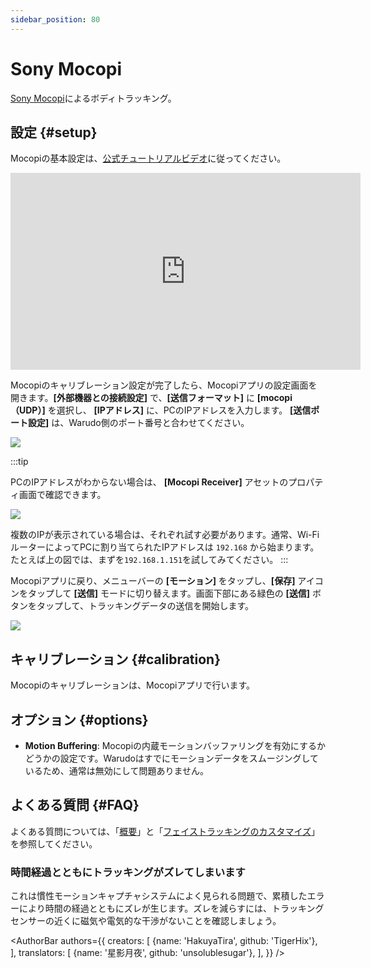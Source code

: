 ```yaml
---
sidebar_position: 80
---
```


# Sony Mocopi

[Sony Mocopi](https://electronics.sony.com/more/mocopi/all-mocopi/p/qmss1-uscx)によるボディトラッキング。

## 設定 {#setup}

Mocopiの基本設定は、[公式チュートリアルビデオ](https://www.youtube.com/watch?v=g0d-x0l2HtA)に従ってください。

<iframe width="560" height="315" src="https://www.youtube.com/embed/g0d-x0l2HtA?si=0mOT9DLhOW6XY5M6" title="YouTube video player" frameborder="0" allow="accelerometer; autoplay; clipboard-write; encrypted-media; gyroscope; picture-in-picture; web-share" referrerpolicy="strict-origin-when-cross-origin" allowfullscreen></iframe>

Mocopiのキャリブレーション設定が完了したら、Mocopiアプリの設定画面を開きます。**[外部機器との接続設定]** で、**[送信フォーマット]** に **[mocopi（UDP）]** を選択し、 **[IPアドレス]** に、PCのIPアドレスを入力します。 **[送信ポート設定]** は、Warudo側のポート番号と合わせてください。

![](/doc-img/jp-mocopi-2.png)

:::tip

PCのIPアドレスがわからない場合は、 **[Mocopi Receiver]** アセットのプロパティ画面で確認できます。

![](/doc-img/jp-mocopi-3.png)

複数のIPが表示されている場合は、それぞれ試す必要があります。通常、Wi-FiルーターによってPCに割り当てられたIPアドレスは `192.168` から始まります。たとえば上の図では、まずを`192.168.1.151`を試してみてください。
:::

Mocopiアプリに戻り、メニューバーの **[モーション]** をタップし、**[保存]** アイコンをタップして **[送信]** モードに切り替えます。画面下部にある緑色の **[送信]** ボタンをタップして、トラッキングデータの送信を開始します。

![](/doc-img/jp-mocopi-1.png)

## キャリブレーション {#calibration}

Mocopiのキャリブレーションは、Mocopiアプリで行います。

## オプション {#options}

* **Motion Buffering**: Mocopiの内蔵モーションバッファリングを有効にするかどうかの設定です。Warudoはすでにモーションデータをスムージングしているため、通常は無効にして問題ありません。

## よくある質問 {#FAQ}

よくある質問については、「[概要](overview#FAQ)」と「[フェイストラッキングのカスタマイズ](face-tracking#FAQ)」を参照してください。

### 時間経過とともにトラッキングがズレてしまいます

これは慣性モーションキャプチャシステムによく見られる問題で、累積したエラーにより時間の経過とともにズレが生じます。ズレを減らすには、トラッキングセンサーの近くに磁気や電気的な干渉がないことを確認しましょう。

<AuthorBar authors={{
  creators: [
    {name: 'HakuyaTira', github: 'TigerHix'},
  ],
  translators: [
    {name: '星影月夜', github: 'unsolublesugar'},
  ],
}} />
